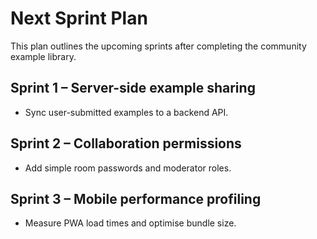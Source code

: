 # Next Sprint Plan

This plan outlines the upcoming sprints after completing the community example library.

## Sprint 1 – Server-side example sharing
* Sync user-submitted examples to a backend API.
## Sprint 2 – Collaboration permissions
* Add simple room passwords and moderator roles.

## Sprint 3 – Mobile performance profiling
* Measure PWA load times and optimise bundle size.

